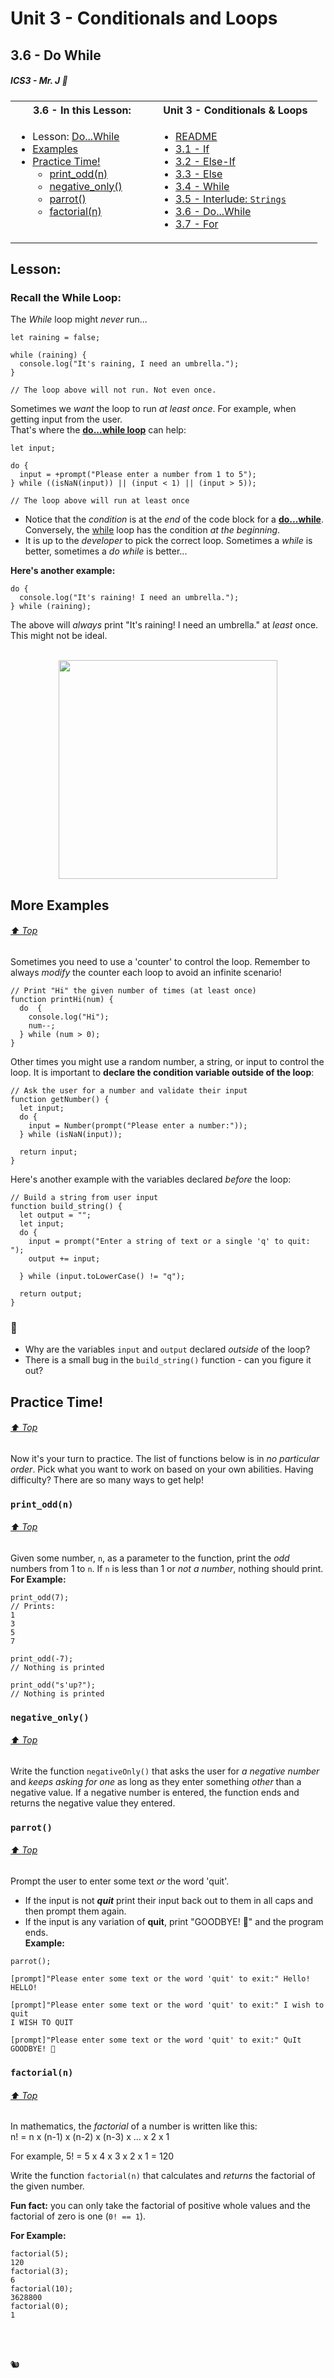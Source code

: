 # Unit 3 - Conditionals and Loops

## 3.6 - Do While

##### ICS3 - Mr. J 🐠

<table>
<tr>
<th>3.6 - In this Lesson:</th>
<th>Unit 3 - Conditionals & Loops</th>
</tr>
<tr>
<td td valign="top" style="height: 100px;padding-right:50px">

- Lesson: [Do...While](#lesson)
- [Examples](#more-examples)
- [Practice Time!](#practice-time)
  - [print_odd(n)](#print_oddn)
  - [negative_only()](#negative_only)
  - [parrot()](#parrot)
  - [factorial(n)](#factorialn)
    
</td>
<td td valign="top" style="height: 100px;padding-right:50px">

- [README](../../README.md)
- [3.1 - If](../1%20-%20Conditionals/1%20-%20IF.md)
- [3.2 - Else-If](../1%20-%20Conditionals/2%20-%20Else-If.md)
- [3.3 - Else](../1%20-%20Conditionals/3%20-%20Else.md)
- [3.4 - While](./4%20-%20While.md)
- [3.5 - Interlude: `Strings`](./5%20-%20Interlude_Strings.md)
- [3.6 - Do...While](./6%20-%20Do-While.md)
- [3.7 - For](./7%20-%20For.md)

</td></tr></table>



## Lesson:

### Recall the While Loop:

The _While_ loop might _never_ run...
```JS
let raining = false;

while (raining) {
  console.log("It's raining, I need an umbrella.");
}

// The loop above will not run. Not even once.
```
Sometimes we _want_ the loop to run _at least once_. For example, when getting input from the user.<br>That's where the **[do...while loop](https://www.w3schools.com/jsref/jsref_dowhile.asp)** can help:
```JS
let input;

do {
  input = +prompt("Please enter a number from 1 to 5");
} while ((isNaN(input)) || (input < 1) || (input > 5));

// The loop above will run at least once
```

- Notice that the _condition_ is at the _end_ of the code block for a **[do...while](https://www.w3schools.com/jsref/jsref_dowhile.asp)**. Conversely, the [while](https://www.w3schools.com/jsref/jsref_while.asp) loop has the condition _at the beginning_.
- It is up to the _developer_ to pick the correct loop. Sometimes a _while_ is better, sometimes a _do while_ is better... 

**Here's another example:**
```JS
do {
  console.log("It's raining! I need an umbrella.");
} while (raining);
```

The above will _always_ print "It's raining! I need an umbrella." at _least_ once. This might not be ideal.

<br>

<div style="text-align:center;"><img src="https://gist.github.com/assets/25152375/a6abb15d-6ef2-4dcb-aa53-34fe95427725" width="350px"></div>

## More Examples

###### [⬆ Top](#36---do-while)

Sometimes you need to use a 'counter' to control the loop. Remember to always *modify* the counter each loop to avoid an infinite scenario!
```JS
// Print "Hi" the given number of times (at least once)
function printHi(num) {
  do  {
    console.log("Hi");
    num--;  
  } while (num > 0);
}
```
Other times you might use a random number, a string, or input to control the loop. It is important to **declare the condition variable outside of the loop**:
```JS
// Ask the user for a number and validate their input
function getNumber() {
  let input;
  do {
    input = Number(prompt("Please enter a number:"));
  } while (isNaN(input));

  return input;
}
```

Here's another example with the variables declared _before_ the loop:
```JS
// Build a string from user input
function build_string() {
  let output = "";
  let input;
  do {
    input = prompt("Enter a string of text or a single 'q' to quit: ");
    output += input;
  
  } while (input.toLowerCase() != "q");

  return output;
}
```

### 🤔
- Why are the variables `input` and `output` declared _outside_ of the loop?
- There is a small bug in the `build_string()` function - can you figure it out?

## Practice Time!

###### [⬆ Top](#36---do-while)

Now it's your turn to practice. The list of functions below is in _no particular order_. Pick what you want to work on based on your own abilities. Having difficulty? There are so many ways to get help!

### `print_odd(n)`

###### [⬆ Top](#36---do-while)

Given some number, `n`, as a parameter to the function, print the _odd_ numbers from 1 to `n`. If `n` is less than 1 or _not a number_, nothing should print.  
**For Example:**
```JS
print_odd(7);
// Prints:
1
3
5
7

print_odd(-7);
// Nothing is printed

print_odd("s'up?");
// Nothing is printed
```

### `negative_only()`

###### [⬆ Top](#36---do-while)

Write the function `negativeOnly()` that asks the user for _a negative number_ and _keeps asking for one_ as long as they enter something _other_ than a negative value. If a negative number is entered, the function ends and returns the negative value they entered.

### `parrot()`

###### [⬆ Top](#36---do-while)

Prompt the user to enter some text _or_ the word 'quit'.
  - If the input is not _**quit**_ print their input back out to them in all caps and then prompt them again.
  - If the input is any variation of **quit**, print "GOODBYE! 🦜" and the program ends.  
  **Example:**
  ```text
  parrot();
  
  [prompt]"Please enter some text or the word 'quit' to exit:" Hello!
  HELLO!

  [prompt]"Please enter some text or the word 'quit' to exit:" I wish to quit
  I WISH TO QUIT

  [prompt]"Please enter some text or the word 'quit' to exit:" QuIt
  GOODBYE! 🦜
  ```


### `factorial(n)`

###### [⬆ Top](#36---do-while)

In mathematics, the *factorial* of a number is written like this:<br> n! = n x (n-1) x (n-2) x (n-3) x ... x 2 x 1

For example, 5! = 5 x 4 x 3 x 2 x 1 = 120

Write the function `factorial(n)` that calculates and *returns* the factorial of the given number.  

**Fun fact:** you can only take the factorial of positive whole values and the factorial of zero is one (`0! == 1`).

**For Example:**
  ```JS
  factorial(5);
  120
  factorial(3);
  6
  factorial(10);
  3628800
  factorial(0);
  1
  ```

<br><br>

🐿️

